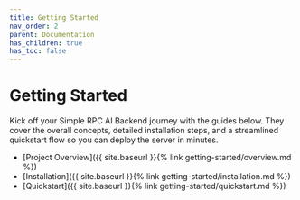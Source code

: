 ```yaml
---
title: Getting Started
nav_order: 2
parent: Documentation
has_children: true
has_toc: false
---
```


# Getting Started

Kick off your Simple RPC AI Backend journey with the guides below. They cover the overall concepts, detailed installation steps, and a streamlined quickstart flow so you can deploy the server in minutes.

- [Project Overview]({{ site.baseurl }}{% link getting-started/overview.md %})
- [Installation]({{ site.baseurl }}{% link getting-started/installation.md %})
- [Quickstart]({{ site.baseurl }}{% link getting-started/quickstart.md %})
